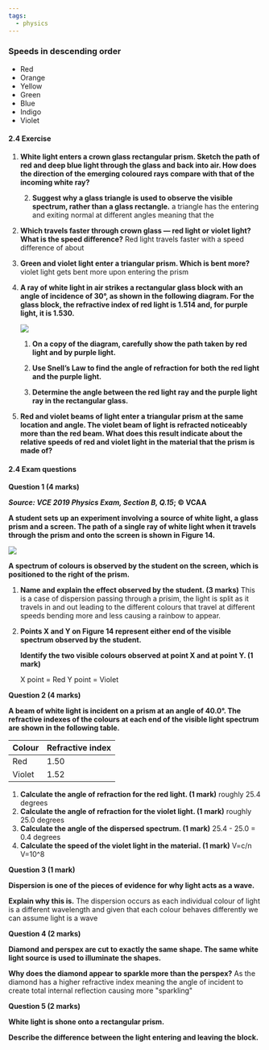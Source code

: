 ```yaml
---
tags:
  - physics
---
```

### Speeds in descending order
- Red
- Orange
- Yellow
- Green
- Blue
- Indigo
- Violet

#### 2.4 Exercise

1. **White light enters a crown glass rectangular prism. Sketch the path of red and deep blue light through the glass and back into air. How does the direction of the emerging coloured rays compare with that of the incoming white ray?**
        
    2. **Suggest why a glass triangle is used to observe the visible spectrum, rather than a glass rectangle.**
        a triangle has the entering and exiting normal at different angles meaning that the 
    
2. **Which travels faster through crown glass — red light or violet light? What is the speed difference?**
    Red light travels faster with a speed difference of about 
3. **Green and violet light enter a triangular prism. Which is bent more?**
    violet light gets bent more upon entering the prism
4. **A ray of white light in air strikes a rectangular glass block with an angle of incidence of 30°, as shown in the following diagram. For the glass block, the refractive index of red light is 1.514 and, for purple light, it is 1.530.**
    
    **[![](https://content2.learnon.com.au/secure/ebooks/97811198/9781119887843/images/c02f37.png)](https://content2.learnon.com.au/secure/ebooks/97811198/9781119887843/images/lightwindow/c02f37.png)**
    
    1. **On a copy of the diagram, carefully show the path taken by red light and by purple light.**
        
    2. **Use Snell’s Law to find the angle of refraction for both the red light and the purple light.**
        
    3. **Determine the angle between the red light ray and the purple light ray in the rectangular glass.**
        
5. **Red and violet beams of light enter a triangular prism at the same location and angle. The violet beam of light is refracted noticeably more than the red beam. What does this result indicate about the relative speeds of red and violet light in the material that the prism is made of?**
    

#### **2.4 Exam questions**

**[](https://content2.learnon.com.au/embedded-searchlight?&isbn=9781119887843&assetid=tlvd-3869)Question 1 (4 marks)**

**_Source:_ _VCE 2019 Physics Exam, Section B, Q.15_; © VCAA** 

**A student sets up an experiment involving a source of white light, a glass prism and a screen. The path of a single ray of white light when it travels through the prism and onto the screen is shown in Figure 14.**

**[![](https://content2.learnon.com.au/secure/ebooks/97811198/9781119887843/images/c02f39.png)](https://content2.learnon.com.au/secure/ebooks/97811198/9781119887843/images/lightwindow/c02f39.png)**


**A spectrum of colours is observed by the student on the screen, which is positioned to the right of the prism.**

1. **Name and explain the effect observed by the student. **(3 marks)****
    This is a case of dispersion passing through a prisim, the light is split as it travels in and out leading to the different colours that travel at different speeds bending more and less causing a rainbow to appear.
2. **Points X and Y on Figure 14 represent either end of the visible spectrum observed by the student.**
    
    **Identify the two visible colours observed at point X and at point Y. **(1 mark)****
    
    X point = Red Y point = Violet
    

**[](https://content2.learnon.com.au/embedded-searchlight?&isbn=9781119887843&assetid=tlvd-3870)Question 2 (4 marks)**

**A beam of white light is incident on a prism at an angle of 40.0°. The refractive indexes of the colours at each end of the visible light spectrum are shown in the following table.**

|**Colour**|**Refractive index**|
|---|---|
|Red|1.50|
|Violet|1.52|

1. **Calculate the angle of refraction for the red light. **(1 mark)****
    roughly 25.4 degrees
2. **Calculate the angle of refraction for the violet light. **(1 mark)****
    roughly 25.0 degrees
3. **Calculate the angle of the dispersed spectrum. **(1 mark)****
    25.4 - 25.0 = 0.4 degrees
4. **Calculate the speed of the violet light in the material. **(1 mark)****
    V=c/n
    V=10^8

**[](https://content2.learnon.com.au/embedded-searchlight?&isbn=9781119887843&assetid=tlvd-3871)Question 3 (1 mark)**

**Dispersion is one of the pieces of evidence for why light acts as a wave.**

**Explain why this is.**
The dispersion occurs as each individual colour of light is a different wavelength and given that each colour behaves differently we can assume light is a wave

**[](https://content2.learnon.com.au/embedded-searchlight?&isbn=9781119887843&assetid=tlvd-3872)Question 4 (2 marks)**

**Diamond and perspex are cut to exactly the same shape. The same white light source is used to illuminate the shapes.**

**Why does the diamond appear to sparkle more than the perspex?**
As the diamond has a higher refractive index meaning the angle of incident to create total internal reflection causing more "sparkling"

**[](https://content2.learnon.com.au/embedded-searchlight?&isbn=9781119887843&assetid=tlvd-3873)Question 5 (2 marks)**

**White light is shone onto a rectangular prism.**

**Describe the difference between the light entering and leaving the block.**